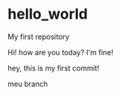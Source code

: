 # hello_world
My first repository

Hi! how are you today?
I'm fine!

hey, this is my first commit!

meu branch
